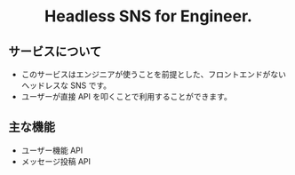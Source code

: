 <h1 align="center">
    Headless SNS for Engineer.
</h1>

## サービスについて

- このサービスはエンジニアが使うことを前提とした、フロントエンドがないヘッドレスな SNS です。
- ユーザーが直接 API を叩くことで利用することができます。

## 主な機能

- ユーザー機能 API
- メッセージ投稿 API
